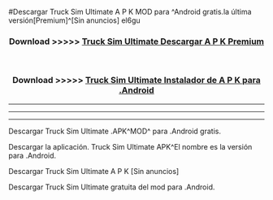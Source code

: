 #Descargar Truck Sim Ultimate  A P K MOD para ^Android gratis.la última versión[Premium]^[Sin anuncios] el6gu



<div align="center">
<h3>Download >>>>> <a href="https://es-web.web.app/?es= Truck Sim Ultimate ">Truck Sim Ultimate  Descargar A P K Premium</a></h3><br>

<h3>Download >>>>> <a href="https://es-web.web.app/?es= Truck Sim Ultimate ">Truck Sim Ultimate  Instalador de A P K para .Android</a></h3>
</div>


----------------------------------------------------------

----------------------------------------------------------

----------------------------------------------------------

Descargar Truck Sim Ultimate  .APK^MOD^ para .Android gratis.

Descargar la aplicación. Truck Sim Ultimate  APK^El nombre es la versión para .Android.

Descargar Truck Sim Ultimate  A P K [Sin anuncios]

Descargar Truck Sim Ultimate  gratuita del mod para .Android.
